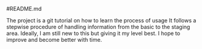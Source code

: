 #README.md 

The project is a git tutorial on how to learn the process of usage
It follows a stepwise procedure of handling information from the basic
to the staging area. 
Ideally, I am still new to this but giving it my level best. 
I hope to improve and become better with time. 
